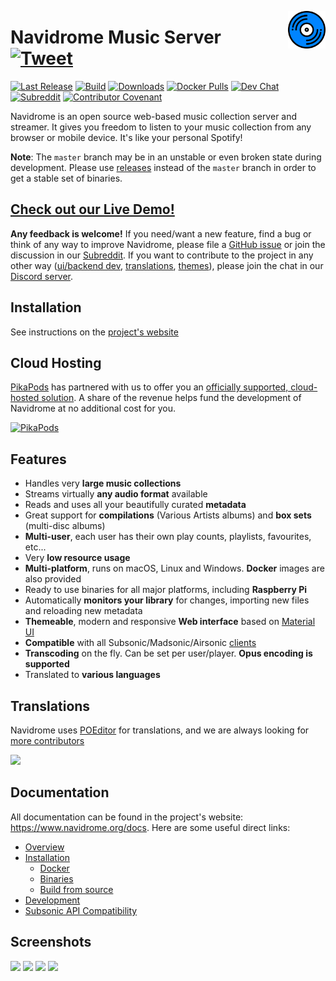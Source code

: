 <a href="https://www.navidrome.org"><img src="resources/logo-192x192.png" alt="Navidrome logo" title="navidrome" align="right" height="60px" /></a>

# Navidrome Music Server &nbsp;[![Tweet](https://img.shields.io/twitter/url/http/shields.io.svg?style=social)](https://twitter.com/intent/tweet?text=Tired%20of%20paying%20for%20music%20subscriptions%2C%20and%20not%20finding%20what%20you%20really%20like%3F%20Roll%20your%20own%20streaming%20service%21&url=https://navidrome.org&via=navidrome)

[![Last Release](https://img.shields.io/github/v/release/navidrome/navidrome?logo=github&label=latest&style=flat-square)](https://github.com/navidrome/navidrome/releases)
[![Build](https://img.shields.io/github/actions/workflow/status/navidrome/navidrome/pipeline.yml?branch=master&logo=github&style=flat-square)](https://nightly.link/navidrome/navidrome/workflows/pipeline/master)
[![Downloads](https://img.shields.io/github/downloads/navidrome/navidrome/total?logo=github&style=flat-square)](https://github.com/navidrome/navidrome/releases/latest)
[![Docker Pulls](https://img.shields.io/docker/pulls/deluan/navidrome?logo=docker&label=pulls&style=flat-square)](https://hub.docker.com/r/deluan/navidrome)
[![Dev Chat](https://img.shields.io/discord/671335427726114836?logo=discord&label=discord&style=flat-square)](https://discord.gg/xh7j7yF)
[![Subreddit](https://img.shields.io/reddit/subreddit-subscribers/navidrome?logo=reddit&label=/r/navidrome&style=flat-square)](https://www.reddit.com/r/navidrome/)
[![Contributor Covenant](https://img.shields.io/badge/Contributor%20Covenant-v2.0-ff69b4.svg?style=flat-square)](CODE_OF_CONDUCT.md)

Navidrome is an open source web-based music collection server and streamer. It gives you freedom to listen to your
music collection from any browser or mobile device. It's like your personal Spotify!


**Note**: The `master` branch may be in an unstable or even broken state during development. 
Please use [releases](https://github.com/navidrome/navidrome/releases) instead of 
the `master` branch in order to get a stable set of binaries.

## [Check out our Live Demo!](https://www.navidrome.org/demo/)

__Any feedback is welcome!__ If you need/want a new feature, find a bug or think of any way to improve Navidrome, 
please file a [GitHub issue](https://github.com/navidrome/navidrome/issues) or join the discussion in our 
[Subreddit](https://www.reddit.com/r/navidrome/). If you want to contribute to the project in any other way 
([ui/backend dev](https://www.navidrome.org/docs/developers/), 
[translations](https://www.navidrome.org/docs/developers/translations/), 
[themes](https://www.navidrome.org/docs/developers/creating-themes)), please join the chat in our 
[Discord server](https://discord.gg/xh7j7yF). 

## Installation

See instructions on the [project's website](https://www.navidrome.org/docs/installation/)

## Cloud Hosting

[PikaPods](https://www.pikapods.com) has partnered with us to offer you an 
[officially supported, cloud-hosted solution](https://www.navidrome.org/docs/installation/managed/#pikapods). 
A share of the revenue helps fund the development of Navidrome at no additional cost for you.

[![PikaPods](https://www.pikapods.com/static/run-button.svg)](https://www.pikapods.com/pods?run=navidrome)

## Features
 
 - Handles very **large music collections**
 - Streams virtually **any audio format** available
 - Reads and uses all your beautifully curated **metadata**
 - Great support for **compilations** (Various Artists albums) and **box sets** (multi-disc albums)
 - **Multi-user**, each user has their own play counts, playlists, favourites, etc...
 - Very **low resource usage**
 - **Multi-platform**, runs on macOS, Linux and Windows. **Docker** images are also provided
 - Ready to use binaries for all major platforms, including **Raspberry Pi**
 - Automatically **monitors your library** for changes, importing new files and reloading new metadata 
 - **Themeable**, modern and responsive **Web interface** based on [Material UI](https://material-ui.com)
 - **Compatible** with all Subsonic/Madsonic/Airsonic [clients](https://www.navidrome.org/docs/overview/#apps)
 - **Transcoding** on the fly. Can be set per user/player. **Opus encoding is supported**
 - Translated to **various languages**

## Translations

Navidrome uses [POEditor](https://poeditor.com/) for translations, and we are always looking 
for [more contributors](https://www.navidrome.org/docs/developers/translations/)

<a href="https://poeditor.com/"> 
<img height="32" src="https://github.com/user-attachments/assets/c19b1d2b-01e1-4682-a007-12356c42147c">
</a>

## Documentation
All documentation can be found in the project's website: https://www.navidrome.org/docs. 
Here are some useful direct links:

- [Overview](https://www.navidrome.org/docs/overview/)
- [Installation](https://www.navidrome.org/docs/installation/)
  - [Docker](https://www.navidrome.org/docs/installation/docker/)
  - [Binaries](https://www.navidrome.org/docs/installation/pre-built-binaries/)
  - [Build from source](https://www.navidrome.org/docs/installation/build-from-source/)
- [Development](https://www.navidrome.org/docs/developers/)
- [Subsonic API Compatibility](https://www.navidrome.org/docs/developers/subsonic-api/)

## Screenshots

<p align="left">
    <img height="550" src="https://raw.githubusercontent.com/navidrome/navidrome/master/.github/screenshots/ss-mobile-login.png">
    <img height="550" src="https://raw.githubusercontent.com/navidrome/navidrome/master/.github/screenshots/ss-mobile-player.png">
    <img height="550" src="https://raw.githubusercontent.com/navidrome/navidrome/master/.github/screenshots/ss-mobile-album-view.png">
    <img width="550" src="https://raw.githubusercontent.com/navidrome/navidrome/master/.github/screenshots/ss-desktop-player.png">
</p>
